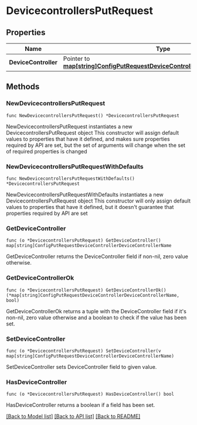 # DevicecontrollersPutRequest

## Properties

Name | Type | Description | Notes
------------ | ------------- | ------------- | -------------
**DeviceController** | Pointer to [**map[string]ConfigPutRequestDeviceControllerDeviceControllerName**](ConfigPutRequestDeviceControllerDeviceControllerName.md) |  | [optional] 

## Methods

### NewDevicecontrollersPutRequest

`func NewDevicecontrollersPutRequest() *DevicecontrollersPutRequest`

NewDevicecontrollersPutRequest instantiates a new DevicecontrollersPutRequest object
This constructor will assign default values to properties that have it defined,
and makes sure properties required by API are set, but the set of arguments
will change when the set of required properties is changed

### NewDevicecontrollersPutRequestWithDefaults

`func NewDevicecontrollersPutRequestWithDefaults() *DevicecontrollersPutRequest`

NewDevicecontrollersPutRequestWithDefaults instantiates a new DevicecontrollersPutRequest object
This constructor will only assign default values to properties that have it defined,
but it doesn't guarantee that properties required by API are set

### GetDeviceController

`func (o *DevicecontrollersPutRequest) GetDeviceController() map[string]ConfigPutRequestDeviceControllerDeviceControllerName`

GetDeviceController returns the DeviceController field if non-nil, zero value otherwise.

### GetDeviceControllerOk

`func (o *DevicecontrollersPutRequest) GetDeviceControllerOk() (*map[string]ConfigPutRequestDeviceControllerDeviceControllerName, bool)`

GetDeviceControllerOk returns a tuple with the DeviceController field if it's non-nil, zero value otherwise
and a boolean to check if the value has been set.

### SetDeviceController

`func (o *DevicecontrollersPutRequest) SetDeviceController(v map[string]ConfigPutRequestDeviceControllerDeviceControllerName)`

SetDeviceController sets DeviceController field to given value.

### HasDeviceController

`func (o *DevicecontrollersPutRequest) HasDeviceController() bool`

HasDeviceController returns a boolean if a field has been set.


[[Back to Model list]](../README.md#documentation-for-models) [[Back to API list]](../README.md#documentation-for-api-endpoints) [[Back to README]](../README.md)


